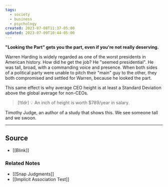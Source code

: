```yaml
---
tags:
  - society
  - business
  - psychology
created: 2023-07-08T11:37-05:00
updated: 2023-07-09T10:44-05:00
---
```

**"Looking the Part" gets you the part, even if you're not really deserving.**

Warren Harding is widely regarded as one of the worst presidents in American history. How did he get the job? He "seemed presidential". He was tall, broad, with a commanding voice and presence. When both sides of a political party were unable to pitch their "main" guy to the other, they both compromised and settled for Warren, because he looked the part.

This same effect is why average CEO height is at least a Standard Deviation above the global average for non-CEOs. 

> [!tldr] 💡 An inch of height is worth $789/year in salary.

Timothy Judge, an author of a study that shows this. We see someone tall and we swoon.

---

## Source
- [[Blink]]

### Related Notes
- [[Snap Judgments]] 
- [[Implicit Association Test]]